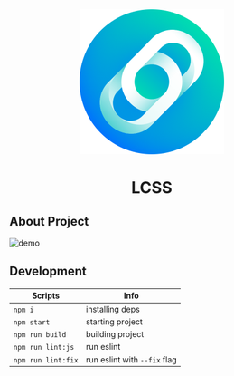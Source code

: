 <div align="center">
  <img src="./icon.png" alt="icon" height="256" width="256">
  <h1>LCSS</h1>
</div>

## About Project

![demo](demo.gif?raw=true)

## Development

| Scripts             | Info                            |
| ------------------- | ------------------------------- |
| `npm i`             | installing deps                 |
| `npm start`         | starting project                |
| `npm run build`     | building project                |
| `npm run lint:js`   | run eslint                      |
| `npm run lint:fix`  | run eslint with `--fix` flag    |